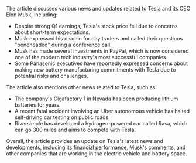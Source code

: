 The article discusses various news and updates related to Tesla and its CEO Elon Musk, including:

* Despite strong Q1 earnings, Tesla's stock price fell due to concerns about short-term expectations.
* Musk expressed his disdain for day traders and called their questions "boneheaded" during a conference call.
* Musk has made several investments in PayPal, which is now considered one of the modern tech industry's most successful companies.
* Some Panasonic executives have reportedly expressed concerns about making new battery manufacturing commitments with Tesla due to potential risks and challenges.

The article also mentions other news related to Tesla, such as:

* The company's Gigafactory 1 in Nevada has been producing lithium batteries for years.
* A recent fatal accident involving an Uber autonomous vehicle has halted self-driving car testing on public roads.
* Riversimple has developed a hydrogen-powered car called Rasa, which can go 300 miles and aims to compete with Tesla.

Overall, the article provides an update on Tesla's latest news and developments, including its financial performance, Musk's comments, and other companies that are working in the electric vehicle and battery space.
